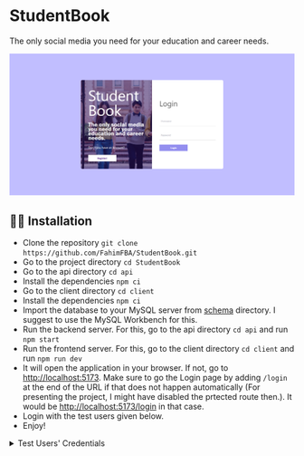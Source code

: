 # StudentBook

The only social media you need for your education and career needs.

![Login page](img/login.png)

## :man_technologist: Installation

- Clone the repository `git clone https://github.com/FahimFBA/StudentBook.git`
- Go to the project directory `cd StudentBook`
- Go to the api directory `cd api`
- Install the dependencies `npm ci`
- Go to the client directory `cd client`
- Install the dependencies `npm ci`
- Import the database to your MySQL server from [schema](/schema/) directory. I suggest to use the MySQL Workbench for this.
- Run the backend server. For this, go to the api directory `cd api` and run `npm start`
- Run the frontend server. For this, go to the client directory `cd client` and run `npm run dev`
- It will open the application in your browser. If not, go to [http://localhost:5173](http://localhost:5173). Make sure to go the Login page by adding `/login` at the end of the URL if that does not happen automatically (For presenting the project, I might have disabled the prtected route then.). It would be [http://localhost:5173/login](http://localhost:5173/login) in that case.
- Login with the test users given below.
- Enjoy!

<details>
<summary>Test Users' Credentials</summary>
<br>
   :student: <br> Student 1 <br>
    Username: Jane <br> Password: 1212 <br>
    Student 2 <br>
    Username: R2 <br> Password: 1212
    Student 3 <br>
    Username: Mou <br> Password: 1212
    :woman_teacher: <br>
    Username: Israt <br> Password: 1212
    :office_worker: <br>
    Username: Anisul <br> Password: 1212
</details>
